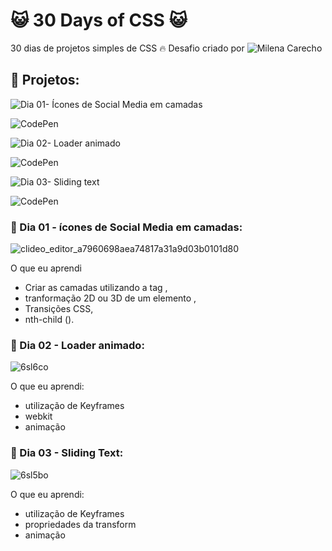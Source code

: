 # :smiley_cat: 30 Days of CSS :smiley_cat:
30 dias de projetos simples de CSS :fire:
Desafio criado por ![Milena Carecho](https://github.com/MilenaCarecho/30diasDeCSS)

## :feet: Projetos:

![Dia 01- Ícones de Social Media em camadas](https://github.com/fabiola-a9/30DaysofCSS/tree/main/Dia01)

![CodePen](https://codepen.io/fabi_ladeira/pen/wvjaoMw)

![Dia 02- Loader animado](https://github.com/fabiola-a9/30DaysofCSS/tree/main/Dia02)

![CodePen](https://codepen.io/fabi_ladeira/pen/LYmpWOb)

![Dia 03- Sliding text](https://github.com/fabiola-a9/30DaysofCSS/tree/main/Dia03)

![CodePen](https://codepen.io/fabi_ladeira/pen/MWGKYzN)

### :feet: Dia 01 - ícones de Social Media em camadas:
![clideo_editor_a7960698aea74817a31a9d03b0101d80](https://user-images.githubusercontent.com/62635623/188986187-55b1fc0b-a815-4205-93f3-11f4f8b234d3.gif)
  
O que eu aprendi

  -  Criar as camadas utilizando a tag <span>,
  -  tranformação 2D ou 3D de um elemento ,
  -  Transições CSS,
  -  nth-child ().
  
### :feet: Dia 02 - Loader animado:
![6sl6co](https://user-images.githubusercontent.com/62635623/188986169-7917884d-4361-4213-9e97-8756bf4da5cf.gif)

O que eu aprendi:
 - utilização de Keyframes
 - webkit
 - animação

### :feet: Dia 03 - Sliding Text:
![6sl5bo](https://user-images.githubusercontent.com/62635623/188986079-222d1d8e-ca73-4afe-9177-28a472a2df1f.gif)

O que eu aprendi:
 - utilização de Keyframes
 - propriedades da transform
 - animação
